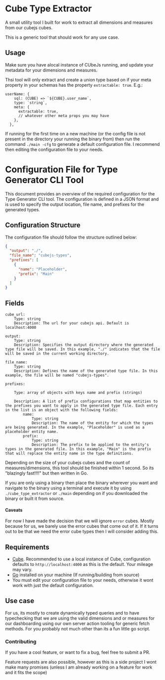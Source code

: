 # Cube Type Extractor

A small utility tool I built for work to extract all dimensions and measures from our cubejs cubes.

This is a generic tool that should work for any use case.

## Usage

Make sure you have alocal instance of CUbeJs running, and update your metadata for your dimensions and measures.

Thsi tool will only extract and create a union type based on if your meta property in your schemas has the property `extractable: true`. E.g.:

```
userName: {
    sql: (CUBE) => `${CUBE}.user_name`,
    type: `string`,
    meta: {
      extractable: true,
      // whatever other meta props you may have
    },
  },
```

If running for the first time on a new machine (or the config file is not present in the directory your running the binary from) then run the command `./main -cfg` to generate a default configuration file.
I recommend then editing the configuration file to your needs.


# Configuration File for Type Generator CLI Tool

This document provides an overview of the required configuration for the Type Generator CLI tool. The configuration is defined in a JSON format and is used to specify the output location, file name, and prefixes for the generated types.

## Configuration Structure

The configuration file should follow the structure outlined below:

```json
{
  "output": "./",
  "file_name": "cubejs-types",
  "prefixes": [
    {
      "name": "Placeholder",
      "prefix": "Main"
    }
  ]
}
```

## Fields
    
    cube_url:
        Type: string
        Description: The url for your cubejs api. Default is localhost:4000

    output:
        Type: string
        Description: Specifies the output directory where the generated type file will be saved. In this example, "./" indicates that the file will be saved in the current working directory.

    file_name:
        Type: string
        Description: Defines the name of the generated type file. In this example, the file will be named "cubejs-types".

    prefixes:

        Type: array of objects with keys name and prefix (strings) 

        Description: A list of prefix configurations that map entities to the prefixes you want to apply in the generated type file. Each entry in the list is an object with the following fields:
            name:
                Type: string
                Description: The name of the entity for which the types are being generated. In the example, "Placeholder" is used as a placeholder entity name.
            prefix:
                Type: string
                Description: The prefix to be applied to the entity's types in the generated file. In this example, "Main" is the prefix that will replace the entity name in the type definitions.


Depending on the size of your cubejs cubes and the count of measures/dimensions, this tool should be finished within 1 second. So its "blazingly fast!!!!" but then written in Go.

If you are only using a binary then place the binary wherever you want and navigate to the binary using a terminal and execute it by using `./cube_type_extractor` or `./main` depending on if you downloaded the binary or built it from source.

#### Caveats

For now I have made the decision that we will ignore `error` cubes. Mostly because for us, we barely use the error cubes that come out of it. If it turns out to be that we need the error cube types then I will consider adding this.

## Requirements

- [Cube](https://cube.dev/). Recommended to use a local instance of Cube, configuration defaults to `http://localhost:4000` as this is the default. Your mileage may vary.
- [Go](https://go.dev/) installed on your machine (If running/building from source)
- You must edit your configuration file to your needs, otherwise it wont work with just the default configuration.

## Use case

For us, its mostly to create dynamically typed queries and to have typechecking that we are using the valid dimensions and or measures for our dashboarding using our own server action tooling for generic fetch methods.
For you probably not much other than its a fun little go script.

### Contributing

If you have a cool feature, or want to fix a bug, feel free to submit a PR.

Feature requests are also possible, however as this is a side project I wont make many promises (unless I am already working on a feature for work and it fits the scope)
